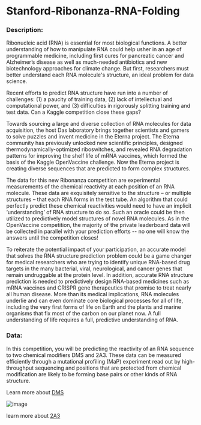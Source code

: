 # Stanford-Ribonanza-RNA-Folding

### Description:

Ribonucleic acid (RNA) is essential for most biological functions. A better understanding of how to manipulate RNA could help usher in an age of programmable medicine, including first cures for pancreatic cancer and Alzheimer’s disease as well as much-needed antibiotics and new biotechnology approaches for climate change. But first, researchers must better understand each RNA molecule's structure, an ideal problem for data science.

Recent efforts to predict RNA structure have run into a number of challenges: (1) a paucity of training data, (2) lack of intellectual and computational power, and (3) difficulties in rigorously splitting training and test data. Can a Kaggle competition close these gaps?

Towards sourcing a large and diverse collection of RNA molecules for data acquisition, the host Das laboratory brings together scientists and gamers to solve puzzles and invent medicine in the Eterna project. The Eterna community has previously unlocked new scientific principles, designed thermodynamically-optimized riboswitches, and revealed RNA degradation patterns for improving the shelf life of mRNA vaccines, which formed the basis of the Kaggle OpenVaccine challenge. Now the Eterna project is creating diverse sequences that are predicted to form complex structures.

The data for this new Ribonanza competition are experimental measurements of the chemical reactivity at each position of an RNA molecule. These data are exquisitely sensitive to the structure – or multiple structures – that each RNA forms in the test tube. An algorithm that could perfectly predict these chemical reactivities would need to have an implicit ‘understanding’ of RNA structure to do so. Such an oracle could be then utilized to predictively model structures of novel RNA molecules. As in the OpenVaccine competition, the majority of the private leaderboard data will be collected in parallel with your prediction efforts -- no one will know the answers until the competition closes!

To reiterate the potential impact of your participation, an accurate model that solves the RNA structure prediction problem could be a game changer for medical researchers who are trying to identify unique RNA-based drug targets in the many bacterial, viral, neurological, and cancer genes that remain undruggable at the protein level. In addition, accurate RNA structure prediction is needed to predictively design RNA-based medicines such as mRNA vaccines and CRISPR gene therapeutics that promise to treat nearly all human disease. More than its medical implications, RNA molecules underlie and can even dominate core biological processes for all of life, including the very first forms of life on Earth and the plants and marine organisms that fix most of the carbon on our planet now. A full understanding of life requires a full, predictive understanding of RNA.

### Data:

In this competition, you will be predicting the reactivity of an RNA sequence to two chemical modifiers DMS and 2A3. These data can be measured efficiently through a mutational profiling (MaP) experiment read out by high-throughput sequencing and positions that are protected from chemical modification are likely to be forming base pairs or other kinds of RNA structure.

Learn more about [DMS](https://academic.oup.com/nar/article/51/16/8744/7201944)

![image](https://github.com/JeanJulesBigeard/Stanford-Ribonanza-RNA-Folding/assets/48935007/ab29e1a5-e35b-4e8e-b5df-423b531817f5)

learn more about [2A3](https://academic.oup.com/nar/article/49/6/e34/6062772)
